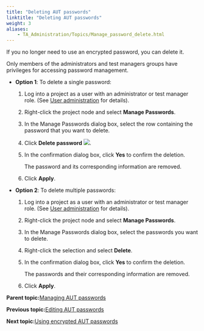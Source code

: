 ```yaml
--- 
title: "Deleting AUT passwords"
linktitle: "Deleting AUT passwords"
weight: 3
aliases: 
    - TA_Administration/Topics/Manage_password_delete.html
---
```


If you no longer need to use an encrypted password, you can delete it.

Only members of the administrators and test managers groups have privileges for accessing password management.

-   **Option 1**: To delete a single password:

    1.  Log into a project as a user with an administrator or test manager role. \(See [User administration](User_administration.md) for details\).

    2.  Right-click the project node and select **Manage Passwords**.

    3.  In the Manage Passwords dialog box, select the row containing the password that you want to delete.

    4.  Click **Delete password** ![](/images/TA_Administration/Images/Delete_pw_btn.png).

    5.  In the confirmation dialog box, click **Yes** to confirm the deletion.

        The password and its corresponding information are removed.

    6.  Click **Apply**.

-   **Option 2**: To delete multiple passwords:

    1.  Log into a project as a user with an administrator or test manager role. \(See [User administration](User_administration.md) for details\).

    2.  Right-click the project node and select **Manage Passwords**.

    3.  In the Manage Passwords dialog box, select the passwords you want to delete.

    4.  Right-click the selection and select **Delete**.

    5.  In the confirmation dialog box, click **Yes** to confirm the deletion.

        The passwords and their corresponding information are removed.

    6.  Click **Apply**.


**Parent topic:**[Managing AUT passwords](../../TA_Administration/Topics/Manage_password.md)

**Previous topic:**[Editing AUT passwords](../../TA_Administration/Topics/Manage_password_edit.md)

**Next topic:**[Using encrypted AUT passwords](../../TA_Administration/Topics/Manage_password_usage.md)

